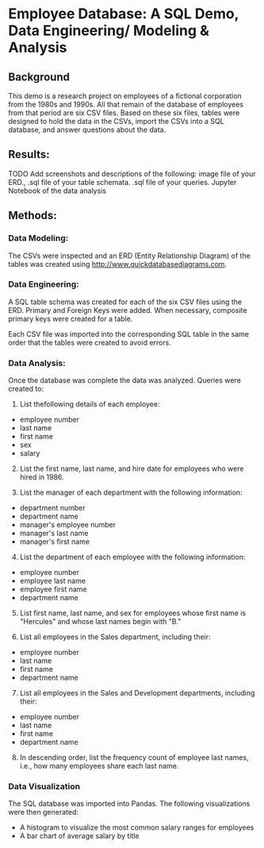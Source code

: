# Employee Database: A SQL Demo, Data Engineering/ Modeling & Analysis


## Background
This demo is a research project on employees of a fictional corporation from the 1980s and 1990s. All that remain of the database of employees from that period are six CSV files.
Based on these six files, tables were designed to hold the data in the CSVs, import the CSVs into a SQL database, and answer questions about the data. 

## Results:
TODO Add screenshots and descriptions of the following:
  image file of your ERD., 
  .sql file of your table schemata.
  .sql file of your queries.
  Jupyter Notebook of the data analysis

## Methods:
### Data Modeling: 
The CSVs were inspected and an ERD (Entity Relationship Diagram) of the tables was created using http://www.quickdatabasediagrams.com.

### Data Engineering:
A SQL table schema was created for each of the six CSV files using the ERD. Primary and Foreign Keys were added. When necessary, composite primary keys were created for a table.

Each CSV file was imported into the corresponding SQL table in the same order that the tables were created to avoid errors.

### Data Analysis:
Once the database was complete the data was analyzed. Queries were created to:

1. List thefollowing details of each employee: 
  * employee number
  * last name
  * first name
  * sex 
  * salary

2. List the first name, last name, and hire date for employees who were hired in 1986.

3. List the manager of each department with the following information: 
  * department number
  * department name
  * manager's employee number
  * manager's last name
  * manager's first name

4. List the department of each employee with the following information: 
  * employee number
  * employee last name
  * employee first name
  * department name

5. List first name, last name, and sex for employees whose first name is "Hercules" and whose last names begin with "B."

6. List all employees in the Sales department, including their:
  * employee number
  * last name
  * first name
  * department name

7. List all employees in the Sales and Development departments, including their:
  * employee number
  * last name
  * first name
  * department name

8. In descending order, list the frequency count of employee last names, i.e., how many employees share each last name.

### Data Visualization
The SQL database was imported into Pandas. 
The following visualizations were then generated:
  * A histogram to visualize the most common salary ranges for employees
  * A bar chart of average salary by title
